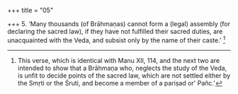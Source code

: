 +++
title = "05"

+++
5. 'Many thousands (of Brāhmaṇas) cannot form a (legal) assembly (for declaring the sacred law), if they have not fulfilled their sacred duties, are unacquainted with the Veda, and subsist only by the name of their caste.' [^4] 


[^4]:  This verse, which is identical with Manu XII, 114, and the next two are intended to show that a Brāhmaṇa who, neglects the study of the Veda, is unfit to decide points of the sacred law, which are not settled either by the Smṛti or the Śruti, and become a member of a pariṣad or' Pañc.'
